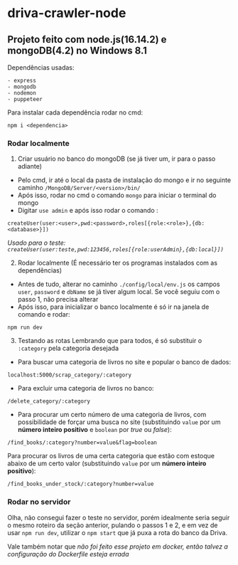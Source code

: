 # driva-crawler-node

## Projeto feito com node.js(16.14.2) e mongoDB(4.2) no Windows 8.1

Dependências usadas:
```
- express
- mongodb
- nodemon
- puppeteer
```
Para instalar cada dependência rodar no cmd:
```
npm i <dependencia>
```
### Rodar localmente

1. Criar usuário no banco do mongoDB (se já tiver um, ir para o passo adiante)
- Pelo cmd, ir até o local da pasta de instalação do mongo e ir no seguinte caminho
```/MongoDB/Server/<version>/bin/```
- Após isso, rodar no cmd o comando `mongo` para iniciar o terminal do mongo
- Digitar `use admin` e após isso rodar o comando :
```
createUser(user:<user>,pwd:<password>,roles[{role:<role>},{db:<database>}])
```
_Usado para o teste: `createUser(user:teste,pwd:123456,roles[{role:userAdmin},{db:local}])`_

2. Rodar localmente (É necessário ter os programas instalados com as dependências)
- Antes de tudo, alterar no caminho `./config/local/env.js` os campos `user`, `password` e `dbName` se já tiver algum local. Se você seguiu com o passo 1, não precisa alterar
- Após isso, para inicializar o banco localmente é só ir na janela de comando e rodar:
```
npm run dev
```

3. Testando as rotas
Lembrando que para todos, é só substituir o `:category` pela categoria desejada

- Para buscar uma categoria de livros no site e popular o banco de dados:
```
localhost:5000/scrap_category/:category
```
- Para excluir uma categoria de livros no banco:
```
/delete_category/:category
```
- Para procurar um certo número de uma categoria de livros, com possibilidade de forçar uma busca no site  (substituindo `value` por um __número inteiro positivo__ e `boolean` por _true_ ou _false_):
```
/find_books/:category?number=value&flag=boolean
```
Para procurar os livros de uma certa categoria que estão com estoque abaixo de um certo valor (substituindo `value` por um __número inteiro positivo__):
```
/find_books_under_stock/:category?number=value
```
### Rodar no servidor
Olha, não consegui fazer o teste no servidor, porém idealmente seria seguir o mesmo roteiro da seção anterior, pulando o passos 1 e 2, e em vez de usar `npm run dev`, utilizar o `npm start` que já puxa a rota do banco da Driva.

Vale também notar que _não foi feito esse projeto em docker, então talvez a configuração do Dockerfile esteja errada_